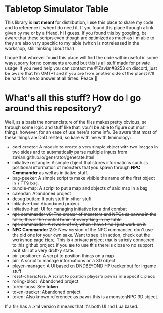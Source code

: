 # Tabletop Simulator Table

This library is **not meant** for distribution, I use this place to share my code and to reference it when I do need it. If you found this place through a link given by me or by a friend, hi I guess. If you found this by googling, be aware that these scripts even though are optimized as much as I'm able to they are also very specific to my table (which is not released in the workshop, still thinking about that)

I hope that whoever found this place will find the code within useful in some ways, sorry for no comments around but this is all stuff made for private usage.
If you need help you can contact me @Zavian#8253 on discord, just be aware that I'm GMT+1 and if you are from another side of the planet it'll be hard for me to answer at all times. Peace 🐌

# What's all this stuff? How do I go around this repository?

Well, as a basis the nomenclature of the files makes pretty obvious, so through some logic and stuff like that, you'll be able to figure out most things, however, for an ease of use here's some info. Be aware that most of these things are DnD related, so bare with me with teminology:

-   card creator: A module to create a very simple object with two images in two sides and to automatically parse multiple inputs from zavian.github.io/generator/generate.html
-   initiative rectangle: A simple object that stores informations such as positional information of monsters that you spawn through **NPC Commander** as well as initiative stuff.
-   bag-peeker: A simple script to make visible the name of the first object in a TTS bag.
-   bundle-map: A script to put a map and objects of said map in a bag
-   calendar: Abandoned project
-   debug button: It puts stuff in other stuff
-   initiative-box: Abandoned project
-   initiative-hud: UI for managing initiative for a dnd combat
-   ~~npc commander v0: The creator of monsters and NPCs as pawns in the table, this is the central brain of everything in my table~~
-   ~~npc commander: A rework of v0, when I have time I just work on it.~~
-   **NPC Commander 2.0**: New version of the NPC commander, don't use the old one for your own sake. Want to see it in action, check out the workshop page [Here](https://steamcommunity.com/sharedfiles/filedetails/?id=2116098254). This is a private project that is strictly connected to this github project, if you are to use this there is close to no support as it still at a very draft-y state.
-   pin-positioner: A script to position things on a map
-   pin: A script to manage informations on a 3D object
-   player-manager: A UI based on DNDBEYOND HP tracker but for ingame stuff
-   reset-characters: A script to position player's pawns in a specific place
-   rolling-block: Abandoned project
-   token-boss: See **token**
-   token-tracker: Abandoned project
-   token: Also known referenced as pawn, this is a monster/NPC 3D object.

If a file has a .xml version it means that it's both UI and Lua based.
